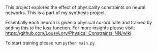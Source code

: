 This project explores the effect of physicality constraints on neural networks. This is a part of my synthesis project.

Essentially each neuron is given a physical co-ordinate and trained by adding this to the loss function. For more insights please visit: https://github.com/LousyLory/Physical_Constraints_NN/wiki

To start training please run `python main.py`
